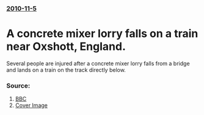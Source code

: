 ### [2010-11-5](/news/2010/11/5/index.md)

# A concrete mixer lorry falls on a train near Oxshott, England. 

Several people are injured after a concrete mixer lorry falls from a bridge and lands on a train on the track directly below.


### Source:

1. [BBC](http://www.bbc.co.uk/news/uk-11702343)
1. [Cover Image](http://www.bbc.co.uk/news/special/2015/newsspec_10857/bbc_news_logo.png?cb=1)
